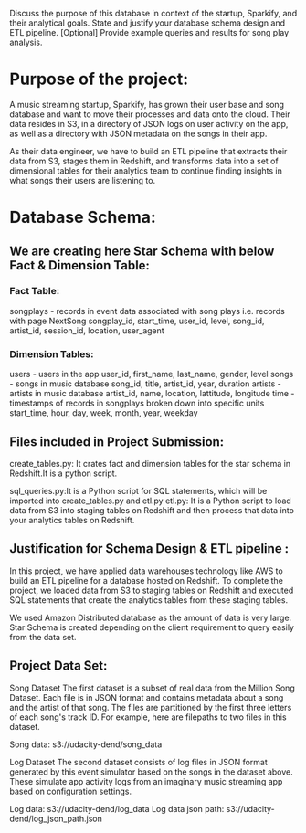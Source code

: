 Discuss the purpose of this database in context of the startup, Sparkify, and their analytical goals.
State and justify your database schema design and ETL pipeline.
[Optional] Provide example queries and results for song play analysis.

# Purpose of the project:

A music streaming startup, Sparkify, has grown their user base and song database and want to move their processes and data onto the cloud. Their data resides in S3, in a directory of JSON logs on user activity on the app, as well as a directory with JSON metadata on the songs in their app.

As their data engineer, we have to build an ETL pipeline that extracts their data from S3, stages them in Redshift, and transforms data into a set of dimensional tables for their analytics team to continue finding insights in what songs their users are listening to.

# Database Schema:

## We are creating here Star Schema with below Fact & Dimension Table:

### Fact Table:
songplays - records in event data associated with song plays i.e. records with page NextSong
songplay_id, start_time, user_id, level, song_id, artist_id, session_id, location, user_agent

### Dimension Tables:
users - users in the app
user_id, first_name, last_name, gender, level
songs - songs in music database
song_id, title, artist_id, year, duration
artists - artists in music database
artist_id, name, location, lattitude, longitude
time - timestamps of records in songplays broken down into specific units
start_time, hour, day, week, month, year, weekday



## Files included in Project Submission:

create_tables.py: It crates fact and dimension tables for the star schema in Redshift.It is a python script.

sql_queries.py:It is a Python script for SQL statements, which will be imported into create_tables.py and etl.py
etl.py: It is a Python script to load data from S3 into staging tables on Redshift and then process that data into your analytics tables on Redshift.

## Justification for Schema Design & ETL pipeline :
In this project, we have applied data warehouses technology like AWS to build an ETL pipeline for a database hosted on Redshift. To complete the project, we loaded data from S3 to staging tables on Redshift and executed SQL statements that create the analytics tables from these staging tables.

We used Amazon Distributed database as the amount of data is very large.
Star Schema is created depending on the client requirement to query easily from the data set.

## Project Data Set:

Song Dataset
The first dataset is a subset of real data from the Million Song Dataset. Each file is in JSON format and contains metadata about a song and the artist of that song. The files are partitioned by the first three letters of each song's track ID. For example, here are filepaths to two files in this dataset.

Song data: s3://udacity-dend/song_data

Log Dataset
The second dataset consists of log files in JSON format generated by this event simulator based on the songs in the dataset above. These simulate app activity logs from an imaginary music streaming app based on configuration settings.

Log data: s3://udacity-dend/log_data
Log data json path: s3://udacity-dend/log_json_path.json


